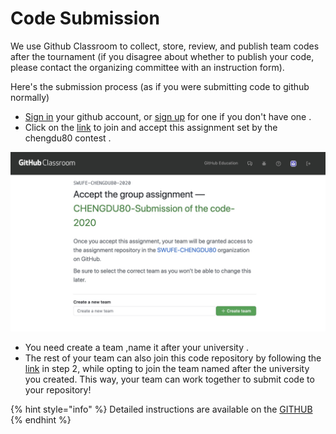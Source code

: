 # Code Submission

We use Github Classroom to collect, store, review, and publish team codes after the tournament \(if you disagree about whether to publish your code, please contact the organizing committee with an instruction form\).

Here's the submission process \(as if you were submitting code to github normally\)

* [Sign in](https://classroom.github.com/login) your github account, or [sign up](https://github.com/join) for one if you don't have one .
* Click on the [link](https://classroom.github.com/g/ynLA-QII%20) to join and accept this assignment set by the chengdu80 contest .

![](../.gitbook/assets/classroom1.jpg)

* You need create a team ,name it after your university .
* The rest of your team can also join this code repository by following the [link](https://classroom.github.com/g/ynLA-QII%20) in step 2, while opting to join the team named after the university you created. This way, your team can work together to submit code to your repository!

{% hint style="info" %}
Detailed instructions are available on the [GITHUB ](https://docs.github.com/en/free-pro-team@latest/github/getting-started-with-github)
{% endhint %}



